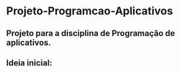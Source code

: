 # Projeto-Programcao-Aplicativos
## Projeto para a disciplina de Programação de aplicativos.
## Ideia inicial:
